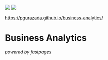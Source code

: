 [//]: # (This template replaces README.md when someone creates a new repo with the fastpages template.)

![](https://github.com/pgurazada/business-analytics/workflows/CI/badge.svg) 
![](https://github.com/pgurazada/business-analytics/workflows/GH-Pages%20Status/badge.svg) 

https://pgurazada.github.io/business-analytics/

# Business Analytics


_powered by [fastpages](https://github.com/fastai/fastpages)_
